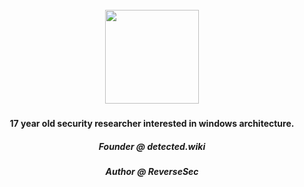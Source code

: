 <br clear="both">

<div align="center">
  <img height="150" src="https://i.pinimg.com/originals/5f/93/49/5f934966a1d20bae1909c9ef2278bd4c.gif"  />
</div>

###

<h4 align="center">17 year old security researcher interested in windows architecture.</h4>
<h5 align="center">Founder @ detected.wiki</h5>
<h5 align="center">Author @ ReverseSec</h5>

###

